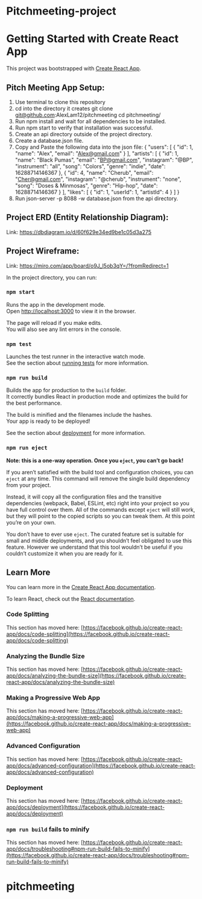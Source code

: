 # Pitchmeeting-project 

# Getting Started with Create React App

This project was bootstrapped with [Create React App](https://github.com/facebook/create-react-app).

## Pitch Meeting App Setup:

1. Use terminal to clone this repository
2. cd into the directory it creates
git clone git@github.com:AlexLam12/pitchmeeting
cd pitchmeeting/
3. Run npm install and wait for all dependencies to be installed.
4. Run npm start to verify that installation was successful.
5. Create an api directory outside of the project directory.
6. Create a database.json file.
7. Copy and Paste the following data into the json file:
{
  "users": [
    {
      "id": 1,
      "name": "Alex",
      "email": "Alex@gmail.com"
    }
  ],
  "artists": [
    {
      "id": 1,
      "name": "Black Pumas",
      "email": "BP@gmail.com",
      "instagram": "@BP",
      "instrument": "all",
      "song": "Colors",
      "genre": "indie",
      "date": 16288714146367
    },
    {
      "id": 4,
      "name": "Cherub",
      "email": "Cher@gmail.com",
      "instagram": "@cherub",
      "instrument": "none",
      "song": "Doses & Minmosas",
      "genre": "Hip-hop",
      "date": 16288714146367
    }
  ],
  "likes": [
    {
      "id": 1,
      "userId": 1,
      "artistId": 4
    }
  ]
}
8. Run json-server -p 8088 -w database.json from the api directory.

## Project ERD (Entity Relationship Diagram):
Link: https://dbdiagram.io/d/60f629e34ed9be1c05d3a275

## Project Wireframe:
Link: https://miro.com/app/board/o9J_l5ob3qY=/?fromRedirect=1

In the project directory, you can run:

### `npm start`

Runs the app in the development mode.\
Open [http://localhost:3000](http://localhost:3000) to view it in the browser.

The page will reload if you make edits.\
You will also see any lint errors in the console.

### `npm test`

Launches the test runner in the interactive watch mode.\
See the section about [running tests](https://facebook.github.io/create-react-app/docs/running-tests) for more information.

### `npm run build`

Builds the app for production to the `build` folder.\
It correctly bundles React in production mode and optimizes the build for the best performance.

The build is minified and the filenames include the hashes.\
Your app is ready to be deployed!

See the section about [deployment](https://facebook.github.io/create-react-app/docs/deployment) for more information.

### `npm run eject`

**Note: this is a one-way operation. Once you `eject`, you can’t go back!**

If you aren’t satisfied with the build tool and configuration choices, you can `eject` at any time. This command will remove the single build dependency from your project.

Instead, it will copy all the configuration files and the transitive dependencies (webpack, Babel, ESLint, etc) right into your project so you have full control over them. All of the commands except `eject` will still work, but they will point to the copied scripts so you can tweak them. At this point you’re on your own.

You don’t have to ever use `eject`. The curated feature set is suitable for small and middle deployments, and you shouldn’t feel obligated to use this feature. However we understand that this tool wouldn’t be useful if you couldn’t customize it when you are ready for it.

## Learn More

You can learn more in the [Create React App documentation](https://facebook.github.io/create-react-app/docs/getting-started).

To learn React, check out the [React documentation](https://reactjs.org/).

### Code Splitting

This section has moved here: [https://facebook.github.io/create-react-app/docs/code-splitting](https://facebook.github.io/create-react-app/docs/code-splitting)

### Analyzing the Bundle Size

This section has moved here: [https://facebook.github.io/create-react-app/docs/analyzing-the-bundle-size](https://facebook.github.io/create-react-app/docs/analyzing-the-bundle-size)

### Making a Progressive Web App

This section has moved here: [https://facebook.github.io/create-react-app/docs/making-a-progressive-web-app](https://facebook.github.io/create-react-app/docs/making-a-progressive-web-app)

### Advanced Configuration

This section has moved here: [https://facebook.github.io/create-react-app/docs/advanced-configuration](https://facebook.github.io/create-react-app/docs/advanced-configuration)

### Deployment

This section has moved here: [https://facebook.github.io/create-react-app/docs/deployment](https://facebook.github.io/create-react-app/docs/deployment)

### `npm run build` fails to minify

This section has moved here: [https://facebook.github.io/create-react-app/docs/troubleshooting#npm-run-build-fails-to-minify](https://facebook.github.io/create-react-app/docs/troubleshooting#npm-run-build-fails-to-minify)
# pitchmeeting
